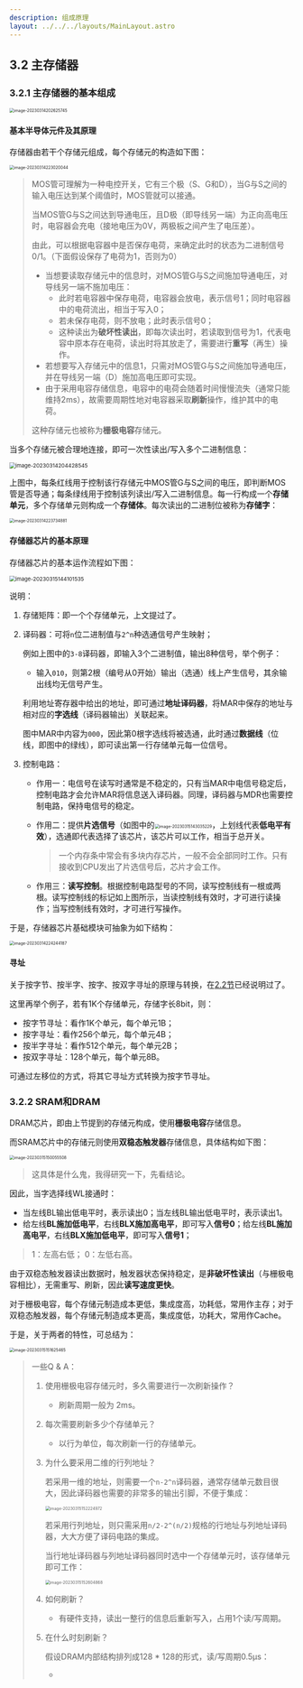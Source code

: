 ```yaml
---
description: 组成原理
layout: ../../../layouts/MainLayout.astro
---
```


## 3.2 主存储器

### 3.2.1 主存储器的基本组成

<img src="https://images.drshw.tech/images/notes/image-20230314202625745.png" alt="image-20230314202625745" style="zoom:50%;" />

#### 基本半导体元件及其原理

存储器由若干个存储元组成，每个存储元的构造如下图：

<img src="https://images.drshw.tech/images/notes/image-20230314223020044.png" alt="image-20230314223020044" style="zoom:50%;" />

> MOS管可理解为一种电控开关，它有三个极（S、G和D），当G与S之间的输入电压达到某个阈值时，MOS管就可以接通。
>
> 当MOS管G与S之间达到导通电压，且D极（即导线另一端）为正向高电压时，电容器会充电（接地电压为0V，两极板之间产生了电压差）。
>
> 由此，可以根据电容器中是否保存电荷，来确定此时的状态为二进制信号0/1。（下面假设保存了电荷为1，否则为0）
>
> + 当想要读取存储元中的信息时，对MOS管G与S之间施加导通电压，对导线另一端不施加电压：
>   + 此时若电容器中保存电荷，电容器会放电，表示信号1；同时电容器中的电荷流出，相当于写入0；
>   + 若未保存电荷，则不放电；此时表示信号0；
>   + 这种读出为**破坏性读出**，即每次读出时，若读取到信号为1，代表电容中原本存在电荷，读出时将其放走了，需要进行**重写**（再生）操作。
> + 若想要写入存储元中的信息1，只需对MOS管G与S之间施加导通电压，并在导线另一端（D）施加高电压即可实现。
> + 由于采用电容存储信息，电容中的电荷会随着时间慢慢流失（通常只能维持2ms），故需要周期性地对电容器采取**刷新**操作，维护其中的电荷。
>
> 这种存储元也被称为**栅极电容**存储元。

当多个存储元被合理地连接，即可一次性读出/写入多个二进制信息：

<img src="https://images.drshw.tech/images/notes/image-20230314204428545.png" alt="image-20230314204428545" style="zoom: 67%;" />

上图中，每条红线用于控制该行存储元中MOS管G与S之间的电压，即判断MOS管是否导通；每条绿线用于控制该列读出/写入二进制信息。每一行构成一个**存储单元**，多个存储单元则构成一个**存储体**。每次读出的二进制位被称为**存储字**：

<img src="https://images.drshw.tech/images/notes/image-20230314223734881.png" alt="image-20230314223734881" style="zoom:50%;" />

#### 存储器芯片的基本原理

存储器芯片的基本运作流程如下图：

<img src="https://images.drshw.tech/images/notes/image-20230315144101535.png" alt="image-20230315144101535" style="zoom:67%;" />

说明：

1. 存储矩阵：即一个个存储单元，上文提过了。

2. 译码器：可将`n`位二进制值与`2^n`种选通信号产生映射；

   例如上图中的`3-8`译码器，即输入3个二进制值，输出8种信号，举个例子：

   + 输入`010`，则第2根（编号从0开始）输出（选通）线上产生信号，其余输出线均无信号产生。

   利用地址寄存器中给出的地址，即可通过**地址译码器**，将MAR中保存的地址与相对应的**字选线**（译码器输出）关联起来。

   图中MAR中内容为`000`，因此第0根字选线将被选通，此时通过**数据线**（位线，即图中的绿线），即可读出第一行存储单元每一位信号。

3. 控制电路：

   + 作用一：电信号在读写时通常是不稳定的，只有当MAR中电信号稳定后，控制电路才会允许MAR将信息送入译码器。同理，译码器与MDR也需要控制电路，保持电信号的稳定。

   + 作用二：提供**片选信号**（如图中的<img src="https://images.drshw.tech/images/notes/image-20230315143035229.png" alt="image-20230315143035229" style="zoom:50%;" />，上划线代表**低电平有效**），选通即代表选择了该芯片，该芯片可以工作，相当于总开关。

     > 一个内存条中常会有多块内存芯片，一般不会全部同时工作。只有接收到CPU发出了片选信号后，芯片才会工作。

   + 作用三：**读写控制**。根据控制电路型号的不同，读写控制线有一根或两根。读写控制线的标记如上图所示，当读控制线有效时，才可进行读操作；当写控制线有效时，才可进行写操作。

于是，存储器芯片基础模块可抽象为如下结构：

<img src="https://images.drshw.tech/images/notes/image-20230314224244187.png" alt="image-20230314224244187" style="zoom:50%;" />

#### 寻址

关于按字节、按半字、按字、按双字寻址的原理与转换，在[2.2节](https://docs.drshw.tech/co/2/2/#%E8%BE%B9%E7%95%8C%E5%AF%B9%E9%BD%90)已经说明过了。

这里再举个例子，若有1K个存储单元，存储字长8bit，则：

+ 按字节寻址：看作1K个单元，每个单元1B；
+ 按字寻址：看作256个单元，每个单元4B；
+ 按半字寻址：看作512个单元，每个单元2B；
+ 按双字寻址：128个单元，每个单元8B。

可通过左移位的方式，将其它寻址方式转换为按字节寻址。

### 3.2.2 SRAM和DRAM

DRAM芯片，即由上节提到的存储元构成，使用**栅极电容**存储信息。

而SRAM芯片中的存储元则使用**双稳态触发器**存储信息，具体结构如下图：

<img src="https://images.drshw.tech/images/notes/image-20230315150055508.png" alt="image-20230315150055508" style="zoom:50%;" />

> 这具体是什么鬼，我得研究一下，先看结论。

因此，当字选择线WL接通时：

+ 当左线BL输出低电平时，表示读出0；当左线BL输出低电平时，表示读出1。
+ 给左线**BL施加低电平**，右线**BLX施加高电平**，即可写入**信号0**；给左线**BL施加高电平**，右线**BLX施加低电平**，即可写入**信号1**；

> 1：左高右低；
> 0：左低右高。

由于双稳态触发器读出数据时，触发器状态保持稳定，是**非破坏性读出**（与栅极电容相比），无需重写、刷新，因此**读写速度更快**。

对于栅极电容，每个存储元制造成本更低，集成度高，功耗低，常用作主存；对于双稳态触发器，每个存储元制造成本更高，集成度低，功耗大，常用作Cache。

于是，关于两者的特性，可总结为：

<img src="https://images.drshw.tech/images/notes/image-20230315151625465.png" alt="image-20230315151625465" style="zoom:50%;" />

> 一些Q & A：
>
> 1. 使用栅极电容存储元时，多久需要进行一次刷新操作？
>
>    + 刷新周期一般为 2ms。
>
> 2. 每次需要刷新多少个存储单元？
>
>    + 以行为单位，每次刷新一行的存储单元。
>
> 3. 为什么要采用二维的行列地址？
>
>    若采用一维的地址，则需要一个`n-2^n`译码器，通常存储单元数目很大，因此译码器也需要的非常多的输出引脚，不便于集成：
>
>    <img src="https://images.drshw.tech/images/notes/image-20230315152224972.png" alt="image-20230315152224972" style="zoom:50%;" />
>
>    若采用行列地址，则只需采用`n/2-2^(n/2)`规格的行地址与列地址译码器，大大方便了译码电路的集成。
>
>    当行地址译码器与列地址译码器同时选中一个存储单元时，该存储单元即可工作：
>
>    <img src="https://images.drshw.tech/images/notes/image-20230315152604868.png" alt="image-20230315152604868" style="zoom:50%;" />
>
> 4. 如何刷新？
>
>    + 有硬件支持，读出一整行的信息后重新写入，占用1个读/写周期。
>
> 5. 在什么时刻刷新？
>
>    假设DRAM内部结构排列成128 * 128的形式，读/写周期0.5μs：
>
>    + 
